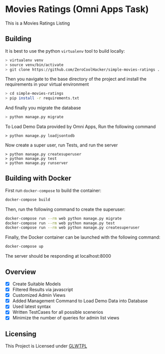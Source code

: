 # Movies Ratings (Omni Apps Task)

This is a Movies Ratings Listing

## Building

It is best to use the python `virtualenv` tool to build locally:

```bash
> virtualenv venv
> source venv/bin/activate
> git clone https://github.com/ZeroCoolHacker/simple-movies-ratings .
```
Then you navigate to the base directory of the project and install the requirements in your virtual environment

```bash
> cd simple-movies-ratings
> pip install -r requirements.txt
```
And finally you migrate the database
```bash
> python manage.py migrate
```
To Load Demo Data provided by Omni Apps, Run the following command
```
> python manage.py loadjsontodb
```

Now create a super user, run Tests, and run the server
```
> python manage.py createsuperuser
> python manage.py test
> python manage.py runserver
```

## Building with Docker
First run `docker-compose` to build the container:

```bash
docker-compose build
```

Then, run the following command to create the superuser:

```bash
docker-compose run --rm web python manage.py migrate
docker-compose run --rm web python manage.py test
docker-compose run --rm web python manage.py createsuperuser
```

Finally, the Docker container can be launched with the following command:

```bash
docker-compose up
```

The server should be responding at localhost:8000


## Overview

- [x] Create Suitable Models
- [x] Filtered Results via javascript
- [x] Customized Admin Views
- [x] Added Management Command to Load Demo Data into Database
- [x] Used latest syntax
- [x] Written TestCases for all possible scenerios
- [x] Minimize the number of queries for admin list views

## Licensing
This Project is Licensed under [GLWTPL](LICENSE)



